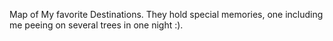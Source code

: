 Map of My favorite Destinations. They hold special memories, one including me peeing on several trees in one night :).
